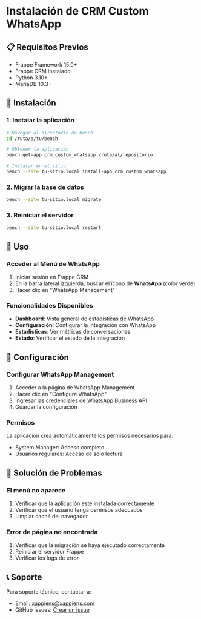 # Instalación de CRM Custom WhatsApp

## 📋 Requisitos Previos

- Frappe Framework 15.0+
- Frappe CRM instalado
- Python 3.10+
- MariaDB 10.3+

## 🚀 Instalación

### 1. Instalar la aplicación

```bash
# Navegar al directorio de Bench
cd /ruta/a/tu/bench

# Obtener la aplicación
bench get-app crm_custom_whatsapp /ruta/al/repositorio

# Instalar en el sitio
bench --site tu-sitio.local install-app crm_custom_whatsapp
```

### 2. Migrar la base de datos

```bash
bench --site tu-sitio.local migrate
```

### 3. Reiniciar el servidor

```bash
bench --site tu-sitio.local restart
```

## 🎯 Uso

### Acceder al Menú de WhatsApp

1. Iniciar sesión en Frappe CRM
2. En la barra lateral izquierda, buscar el ícono de **WhatsApp** (color verde)
3. Hacer clic en "WhatsApp Management"

### Funcionalidades Disponibles

- **Dashboard**: Vista general de estadísticas de WhatsApp
- **Configuración**: Configurar la integración con WhatsApp
- **Estadísticas**: Ver métricas de conversaciones
- **Estado**: Verificar el estado de la integración

## 🔧 Configuración

### Configurar WhatsApp Management

1. Acceder a la página de WhatsApp Management
2. Hacer clic en "Configure WhatsApp"
3. Ingresar las credenciales de WhatsApp Business API
4. Guardar la configuración

### Permisos

La aplicación crea automáticamente los permisos necesarios para:

- System Manager: Acceso completo
- Usuarios regulares: Acceso de solo lectura

## 🐛 Solución de Problemas

### El menú no aparece

1. Verificar que la aplicación esté instalada correctamente
2. Verificar que el usuario tenga permisos adecuados
3. Limpiar caché del navegador

### Error de página no encontrada

1. Verificar que la migración se haya ejecutado correctamente
2. Reiniciar el servidor Frappe
3. Verificar los logs de error

## 📞 Soporte

Para soporte técnico, contactar a:

- Email: xappiens@xappiens.com
- GitHub Issues: [Crear un issue](https://github.com/tu-usuario/crm-custom-whatsapp/issues)
